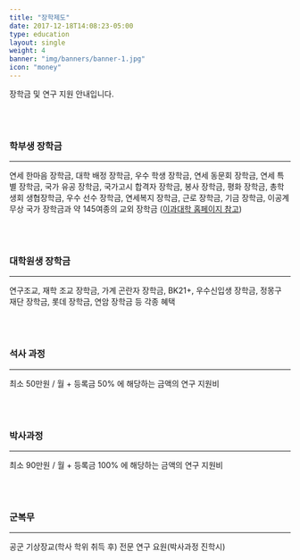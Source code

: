 ```yaml
---
title: "장학제도"
date: 2017-12-18T14:08:23-05:00
type: education
layout: single
weight: 4
banner: "img/banners/banner-1.jpg"
icon: "money"
---
```

장학금 및 연구 지원 안내입니다.
<!--more-->

<br>
<br>


### 학부생 장학금
-----------------
연세 한마음 장학금, 대학 배정 장학금, 우수 학생 장학금, 연세 동문회 장학금, 연세 특별 장학금, 국가 유공 장학금, 국가고시 합격자 장학금, 봉사 장학금, 평화 장학금, 총학생회 생협장학금, 우수 선수 장학금, 연세복지 장학금, 근로 장학금, 기금 장학금, 이공계 무상 국가 장학금과 약 145여종의 교외 장학금
([이과대학 홈페이지 참고](http://science.yonsei.ac.kr/))

<br>
<br>

### 대학원생 장학금
-------------------
연구조교, 재학 조교 장학금, 가계 곤란자 장학금, BK21+, 우수신입생 장학금, 정몽구 재단 장학금, 롯데 장학금, 연암 장학금 등 각종 혜택

<br>
<br>

### 석사 과정
------------
최소 50만원 / 월 + 등록금 50% 에 해당하는 금액의 연구 지원비

<br>
<br>

### 박사과정 
-------------
최소 90만원 / 월 + 등록금 100% 에 해당하는 금액의 연구 지원비

<br>
<br>

### 군복무
-----------
공군 기상장교(학사 학위 취득 후)
전문 연구 요원(박사과정 진학시)

<br>
<br>
